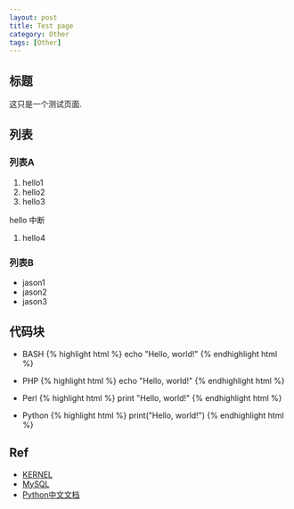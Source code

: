 ```yaml
---
layout: post
title: Test page
category: Other
tags: [Other]
---
```


## 标题
这只是一个测试页面.

## 列表
### 列表A

1. hello1
1. hello2
1. hello3

hello 中断

1. hello4

### 列表B
* jason1
* jason2
* jason3

## 代码块

* BASH
{% highlight html %}
    echo "Hello, world!"
{% endhighlight html %}

* PHP
{% highlight html %}
    echo "Hello, world!"
{% endhighlight html %}

* Perl
{% highlight html %}
    print "Hello, world!"
{% endhighlight html %}

* Python
{% highlight html %}
    print("Hello, world!")
{% endhighlight html %}


## Ref
- [KERNEL](https://www.kernel.org/)
- [MySQL](http://www.mysql.com/)
- [Python中文文档](http://python.usyiyi.cn/)

